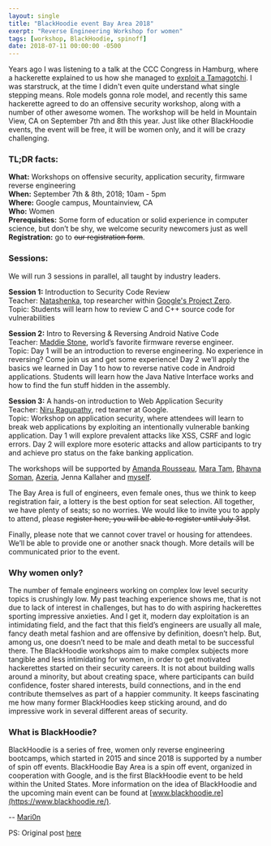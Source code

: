 ```yaml
---
layout: single
title: "BlackHoodie event Bay Area 2018"
exerpt: "Reverse Engineering Workshop for women"
tags: [workshop, BlackHoodie, spinoff]
date: 2018-07-11 00:00:00 -0500
---
```


Years ago I was listening to a talk at the CCC Congress in Hamburg, where a hackerette explained to us how she managed to [exploit a Tamagotchi](https://www.youtube.com/watch?v=KxeA33yhm7o). I was starstruck, at the time I didn't even quite understand what single stepping means. Role models gonna role model, and recently this same hackerette agreed to do an offensive security workshop, along with a number of other awesome women.  The workshop will be held in Mountain View, CA on September 7th and 8th this year. Just like other BlackHoodie events, the event will be free, it will be women only, and it will be crazy challenging.

### TL;DR facts:
__What:__ Workshops on offensive security, application security, firmware reverse engineering   
__When:__ September 7th & 8th, 2018; 10am - 5pm   
__Where:__ Google campus, Mountainview, CA   
__Who:__ Women   
__Prerequisites:__ Some form of education or solid experience in computer science, but don’t be shy, we welcome security newcomers just as well   
__Registration:__ go to ~~our registration form~~.


### Sessions: 
We will run 3 sessions in parallel, all taught by industry leaders.

__Session 1:__ Introduction to Security Code Review   
Teacher: [Natashenka](https://twitter.com/natashenka), top researcher within [Google's Project Zero](https://googleprojectzero.blogspot.com/).   
Topic: Students will learn how  to review C and C++ source code for vulnerabilities

__Session 2:__ Intro to Reversing & Reversing Android Native Code   
Teacher: [Maddie Stone](https://twitter.com/maddiestone), world’s favorite firmware reverse engineer.   
Topic: Day 1 will be an introduction to reverse engineering. No experience in reversing? Come join us and get some experience! Day 2 we’ll apply the basics we learned in Day 1 to how to reverse native code in Android applications. Students will learn how the Java Native Interface works and how to find the fun stuff hidden in the assembly.   

__Session 3:__ A hands-on introduction to Web Application Security   
Teacher: [Niru Ragupathy](https://twitter.com/itsc0rg1), red teamer at Google.   
Topic: Workshop on application security, where attendees will learn to break web applications by exploiting an intentionally vulnerable banking application. Day 1 will explore prevalent attacks like XSS, CSRF and logic errors. Day 2 will explore more esoteric attacks and allow participants to try and achieve pro status on the fake banking application.

The workshops will be supported by [Amanda Rousseau](https://twitter.com/malwareunicorn), [Mara Tam](https://twitter.com/marasawr), [Bhavna Soman](https://twitter.com/bsoman3), [Azeria](https://twitter.com/fox0x01), Jenna Kallaher and [myself](https://twitter.com/pinkflawd).

The Bay Area is full of engineers, even female ones, thus we think to keep registration fair, a lottery is the best option for seat selection. All together, we have plenty of seats; so no worries. We would like to invite you to apply to attend, please ~~register here, you will be able to register until July 31st~~.

Finally, please note that we cannot cover travel or housing for attendees. We’ll be able to provide one or another snack though. More details will be communicated prior to the event.


### Why women only?
The number of female engineers working on complex low level security topics is crushingly low. My past teaching experience shows me, that is not due to lack of interest in challenges, but has to do with aspiring hackerettes sporting impressive anxieties. And I get it, modern day exploitation is an intimidating field, and the fact that this field’s engineers are usually all male, fancy death metal fashion and are offensive by definition, doesn’t help. But, among us, one doesn’t need to be male and death metal to be successful there. The BlackHoodie workshops aim to make complex subjects more tangible and less intimidating for women, in order to get motivated hackerettes started on their security careers. It is not about building walls around a minority, but about creating space, where participants can build confidence, foster shared interests, build connections, and in the end contribute themselves as part of a happier community. It keeps fascinating me how many former BlackHoodies keep sticking around, and do impressive work in several different areas of security.

### What is BlackHoodie?
BlackHoodie is a series of free, women only reverse engineering bootcamps, which started in 2015 and since 2018 is supported by a number of spin off events. BlackHoodie Bay Area is a spin off event, organized in cooperation with Google, and is the first BlackHoodie event to be held within the United States. More information on the idea of BlackHoodie and the upcoming main event can be found at [www.blackhoodie.re](https://www.blackhoodie.re/).

-- [Mari0n](https://twitter.com/pinkflawd)

PS: Original post [here](http://0x1338.blogspot.com/2018/07/blackhoodie-bay-area-2018.html?m=1)

